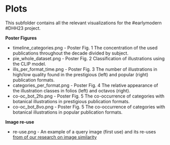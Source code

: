 # Plots

This subfolder contains all the relevant visualizations for the #earlymodern #DHH23 project.

**Poster Figures**
* timeline_categories.png - Poster Fig. 1 The concentration of the used publications throughout the decade divided by subject.<br>
* pie_whole_dataset.png - Poster Fig. 2 Classification of illustrations using the CLIP model.<br>
* ills_per_format_time.png -  Poster Fig. 3 The number of illustrations in high/low quality found in the prestigious (left) and popular (right) publication formats.<br>
* categories_per_format.png - Poster Fig. 4 The relative appearance of the illustration classes in folios (left) and octavos (right).<br>
* co-oc_bot_2fo.png - Poster Fig. 5 The co-occurrence of categories with botanical illustrations in prestigious publication formats.<br>
* co-oc_bot_8vo.png -  Poster Fig. 5 The co-occurrence of categories with botanical illustrations in popular publication formats.<br>

**Image re-use**
* re-use.png - An example of a query image (first use) and its re-uses [from of our research on image similarity](https://github.com/dhh23/early-modern-image-similarity "dhh23/early-modern-image-similarity")
